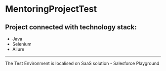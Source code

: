 # MentoringProjectTest
## Project connected with technology stack:
- Java
- Selenium
- Allure
---
The Test Environment is localised on SaaS solution - Salesforce Playground
